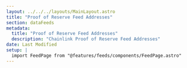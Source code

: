 ```yaml
---
layout: ../../../layouts/MainLayout.astro
title: "Proof of Reserve Feed Addresses"
section: dataFeeds
metadata:
  title: "Proof of Reserve Feed Addresses"
  description: "Chainlink Proof of Reserve Feed Addresses"
date: Last Modified
setup: |
  import FeedPage from "@features/feeds/components/FeedPage.astro"
---
```


<FeedPage dataFeedType="por" />
